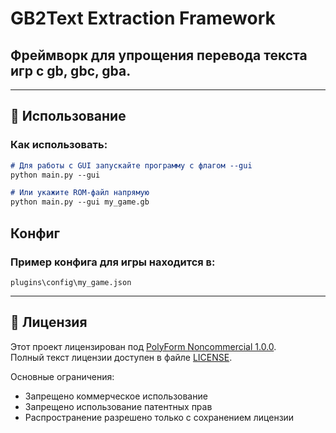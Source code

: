 # GB2Text Extraction Framework

## Фреймворк для упрощения перевода текста игр с gb, gbc, gba.

---
## 🚀 Использование
### Как использовать:
```markdown
# Для работы с GUI запускайте программу с флагом --gui
python main.py --gui

# Или укажите ROM-файл напрямую
python main.py --gui my_game.gb
```

## Конфиг
### Пример конфига для игры находится в:
```
plugins\config\my_game.json
```
---
## 📜 Лицензия
Этот проект лицензирован под [PolyForm Noncommercial 1.0.0](https://polyformproject.org/licenses/noncommercial/1.0.0/).  
Полный текст лицензии доступен в файле [LICENSE](LICENSE).


Основные ограничения:
- Запрещено коммерческое использование
- Запрещено использование патентных прав
- Распространение разрешено только с сохранением лицензии